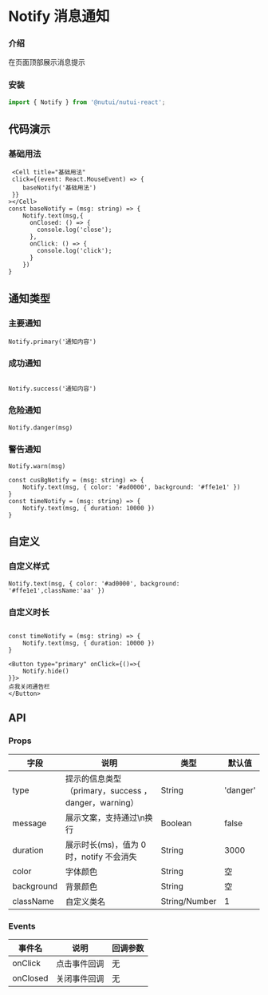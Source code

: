 #  Notify 消息通知

### 介绍

在页面顶部展示消息提示

### 安装
```javascript
import { Notify } from '@nutui/nutui-react';
```

## 代码演示

### 基础用法

```tsx
 <Cell title="基础用法"
 click={(event: React.MouseEvent) => { 
    baseNotify('基础用法')
 }}
></Cell>
const baseNotify = (msg: string) => {
    Notify.text(msg,{
      onClosed: () => {
        console.log('close');
      },
      onClick: () => {
        console.log('click');
      }
    })
}
```
## 通知类型

### 主要通知
```tsx
Notify.primary('通知内容')
```
### 成功通知
```tsx

Notify.success('通知内容')

```
### 危险通知
```tsx
Notify.danger(msg)
```
### 警告通知
```tsx
Notify.warn(msg)

const cusBgNotify = (msg: string) => {
    Notify.text(msg, { color: '#ad0000', background: '#ffe1e1' })
}
const timeNotify = (msg: string) => {
    Notify.text(msg, { duration: 10000 })
}
```

## 自定义
### 自定义样式
```tsx
Notify.text(msg, { color: '#ad0000', background: '#ffe1e1',className:'aa' })

```

### 自定义时长
```tsx

const timeNotify = (msg: string) => {
    Notify.text(msg, { duration: 10000 })
}

<Button type="primary" onClick={()=>{
    Notify.hide()
}}>
点我关闭通告栏
</Button>
```


## API
    
### Props
    
| 字段       | 说明                                                  | 类型          | 默认值   |
|------------|-------------------------------------------------------|---------------|----------|
| type       | 提示的信息类型（primary，success  ，danger，warning） | String        | 'danger' |
| message    | 展示文案，支持通过\n换行                              | Boolean       | false    |
| duration   | 展示时长(ms)，值为 0 时，notify 不会消失              | String        | 3000     |
| color      | 字体颜色                                              | String        | 空       |
| background | 背景颜色                                              | String        | 空       |
| className | 自定义类名                                            | String/Number | 1        |

### Events

| 事件名 | 说明         | 回调参数 |
|--------|--------------|----------|
| onClick  | 点击事件回调 | 无       |
| onClosed | 关闭事件回调 | 无       |
